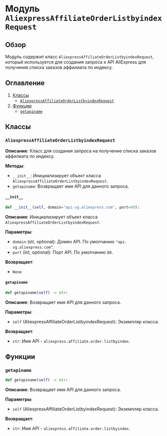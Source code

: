 # Модуль `AliexpressAffiliateOrderListbyindexRequest`

## Обзор

Модуль содержит класс `AliexpressAffiliateOrderListbyindexRequest`, который используется для создания запроса к API AliExpress для получения списка заказов аффилиата по индексу.

## Оглавление

1. [Классы](#классы)
   - [`AliexpressAffiliateOrderListbyindexRequest`](#AliexpressAffiliateOrderListbyindexRequest)
2. [Функции](#функции)
   - [`getapiname`](#getapiname)

## Классы

### `AliexpressAffiliateOrderListbyindexRequest`

**Описание**: Класс для создания запроса на получение списка заказов аффилиата по индексу.

**Методы**:

- `__init__`: Инициализирует объект класса `AliexpressAffiliateOrderListbyindexRequest`.
- `getapiname`: Возвращает имя API для данного запроса.

#### `__init__`

```python
def __init__(self, domain="api-sg.aliexpress.com", port=80):
```

**Описание**: Инициализирует объект класса `AliexpressAffiliateOrderListbyindexRequest`.

**Параметры**:
- `domain` (str, optional): Домен API. По умолчанию `"api-sg.aliexpress.com"`.
- `port` (int, optional): Порт API. По умолчанию `80`.

**Возвращает**:
- `None`

#### `getapiname`

```python
def getapiname(self) -> str:
```

**Описание**: Возвращает имя API для данного запроса.

**Параметры**:
- `self` (AliexpressAffiliateOrderListbyindexRequest): Экземпляр класса.

**Возвращает**:
- `str`: Имя API - `aliexpress.affiliate.order.listbyindex`.

## Функции

### `getapiname`

```python
def getapiname(self) -> str:
```

**Описание**: Возвращает имя API для данного запроса.

**Параметры**:
- `self` (AliexpressAffiliateOrderListbyindexRequest): Экземпляр класса.

**Возвращает**:
- `str`: Имя API - `aliexpress.affiliate.order.listbyindex`.